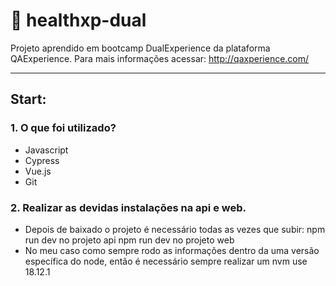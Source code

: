 # 📍 healthxp-dual 

Projeto aprendido em bootcamp DualExperience da plataforma QAExperience. Para mais informações acessar: http://qaxperience.com/

----------------------------------------------------------------
## Start: 
### 1. O que foi utilizado?
- Javascript
- Cypress
- Vue.js
- Git

### 2. Realizar as devidas instalações na api e web.
- Depois de baixado o projeto é necessário todas as vezes que subir:
  npm run dev no projeto api
  npm run dev no projeto web
- No meu caso como sempre rodo as informações dentro da uma versão específica do node, então é necessário sempre realizar um nvm use 18.12.1

